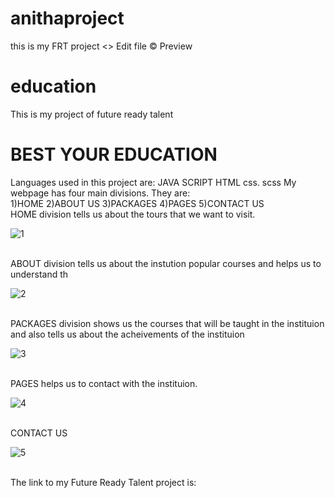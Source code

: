 # anithaproject
this is my FRT project
<> Edit file © Preview
# education
This is my project of future ready talent
<h1>BEST YOUR EDUCATION</h1>
  Languages used in this project are:
  JAVA SCRIPT
  HTML
  css.
  scss
  My webpage has four main divisions.
  They are:
 <br>
 1)HOME
 2)ABOUT US
 3)PACKAGES
 4)PAGES
 5)CONTACT US
 <br>
 HOME division tells us about the tours that we want to visit. 
 <br>



  
  
  
  
  
  
  ![1](https://user-images.githubusercontent.com/90298231/183234327-31da9e8a-b834-4e75-acfe-8c5baebdc42b.JPG)

  
  
  
  
  
  
  
  <br>
  ABOUT division tells us about the instution popular courses and helps us to understand th
  <br>
  
  
  
  
  
  
  
  
  
  ![2](https://user-images.githubusercontent.com/90298231/183234337-2535df94-4a2e-48e5-a409-3144be7fbd50.JPG)

  
  
  
  
  
  
  
  <br>
  PACKAGES division shows us the courses that will be taught in the instituion and also tells us about the acheivements of the instituion
  <br>


  
  
  
  
  
  
  ![3](https://user-images.githubusercontent.com/90298231/183234342-f6ce48fd-b9b9-441d-a9af-4295a40cda82.JPG)

  
  
  
  
  
  
  <br>
  PAGES helps us to contact with the instituion.
  <br>

  
  
  
  
  
  
  
  ![4](https://user-images.githubusercontent.com/90298231/183234424-a0071abf-cad5-49c6-a188-b3b4ed430053.JPG)

  
  
  
  
  <br>
  CONTACT US
  <br>

  
  
  
  
  
  
  ![5](https://user-images.githubusercontent.com/90298231/183234431-cab6f0e0-da87-46c5-8dc1-65bd1d428c8e.JPG)

  
  
   
   
   
   
  <br>
  The link to my Future Ready Talent project is:

